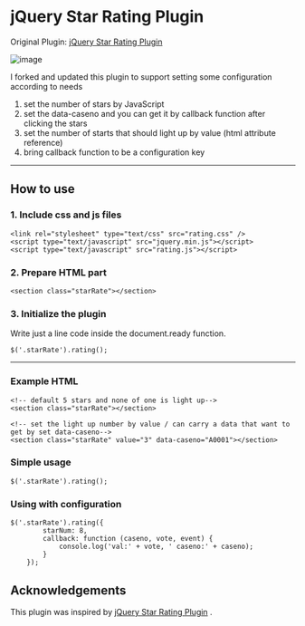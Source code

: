 jQuery Star Rating Plugin
======================================================================================
Original Plugin: [jQuery Star Rating Plugin](http://irfandurmus.com/projects/jquery-star-rating-plugin/) 

![image](https://github.com/cottongrass0828/jquery-star-rating/assets/72060740/4ffcaadb-0c52-4848-bacf-c143e791c403)

I forked and updated this plugin to support setting some configuration according to needs
 1. set the number of stars by JavaScript
 2. set the data-caseno and you can get it by callback function after clicking the stars
 3. set the number of starts that should light up by value (html attribute reference)
 4. bring callback function to be a configuration key
--------------------------------------
## How to use 
### 1. Include css and js files
    <link rel="stylesheet" type="text/css" src="rating.css" />
    <script type="text/javascript" src="jquery.min.js"></script>
    <script type="text/javascript" src="rating.js"></script>

### 2. Prepare HTML part
    <section class="starRate"></section>

### 3. Initialize the plugin
Write just a line code inside the document.ready function.

    $('.starRate').rating();

--------------------------------------
### Example HTML
    <!-- default 5 stars and none of one is light up-->
    <section class="starRate"></section>

    <!-- set the light up number by value / can carry a data that want to get by set data-caseno-->
    <section class="starRate" value="3" data-caseno="A0001"></section>

### Simple usage
    $('.starRate').rating();

### Using with configuration 
    $('.starRate').rating({
            starNum: 8,
            callback: function (caseno, vote, event) {
                console.log('val:' + vote, ' caseno:' + caseno);
            }
        });

## Acknowledgements
This plugin was inspired by [jQuery Star Rating Plugin](http://irfandurmus.com/projects/jquery-star-rating-plugin/) .
